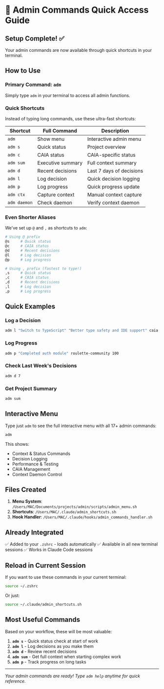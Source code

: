 # 🎯 Admin Commands Quick Access Guide

## Setup Complete! ✅

Your admin commands are now available through quick shortcuts in your terminal.

## How to Use

### Primary Command: `adm`
Simply type `adm` in your terminal to access all admin functions.

### Quick Shortcuts
Instead of typing long commands, use these ultra-fast shortcuts:

| Shortcut | Full Command | Description |
|----------|-------------|-------------|
| `adm` | Show menu | Interactive admin menu |
| `adm s` | Quick status | Project overview |
| `adm c` | CAIA status | CAIA-specific status |
| `adm sum` | Executive summary | Full context summary |
| `adm d` | Recent decisions | Last 7 days of decisions |
| `adm l` | Log decision | Quick decision logging |
| `adm p` | Log progress | Quick progress update |
| `adm ctx` | Capture context | Manual context capture |
| `adm daemon` | Check daemon | Verify context daemon |

### Even Shorter Aliases
We've set up `@` and `,` as shortcuts to `adm`:

```bash
# Using @ prefix
@s     # Quick status
@c     # CAIA status  
@d     # Recent decisions
@l     # Log decision
@p     # Log progress

# Using , prefix (fastest to type!)
,s     # Quick status
,c     # CAIA status
,d     # Recent decisions
,l     # Log decision
,p     # Log progress
```

## Quick Examples

### Log a Decision
```bash
adm l "Switch to TypeScript" "Better type safety and IDE support" caia
```

### Log Progress
```bash
adm p "Completed auth module" roulette-community 100
```

### Check Last Week's Decisions
```bash
adm d 7
```

### Get Project Summary
```bash
adm sum
```

## Interactive Menu

Type just `adm` to see the full interactive menu with all 17+ admin commands:

```bash
adm
```

This shows:
- Context & Status Commands
- Decision Logging
- Performance & Testing
- CAIA Management
- Context Daemon Control

## Files Created

1. **Menu System**: `/Users/MAC/Documents/projects/admin/scripts/admin_menu.sh`
2. **Shortcuts**: `/Users/MAC/.claude/admin_shortcuts.sh`
3. **Hook Handler**: `/Users/MAC/.claude/hooks/admin_commands_handler.sh`

## Already Integrated

✅ Added to your `.zshrc` - loads automatically
✅ Available in all new terminal sessions
✅ Works in Claude Code sessions

## Reload in Current Session

If you want to use these commands in your current terminal:

```bash
source ~/.zshrc
```

Or just:

```bash
source ~/.claude/admin_shortcuts.sh
```

## Most Useful Commands

Based on your workflow, these will be most valuable:

1. **`adm s`** - Quick status check at start of work
2. **`adm l`** - Log decisions as you make them
3. **`adm d`** - Review recent decisions
4. **`adm sum`** - Get full context when starting complex work
5. **`adm p`** - Track progress on long tasks

---

*Your admin commands are ready! Type `adm help` anytime for quick reference.*